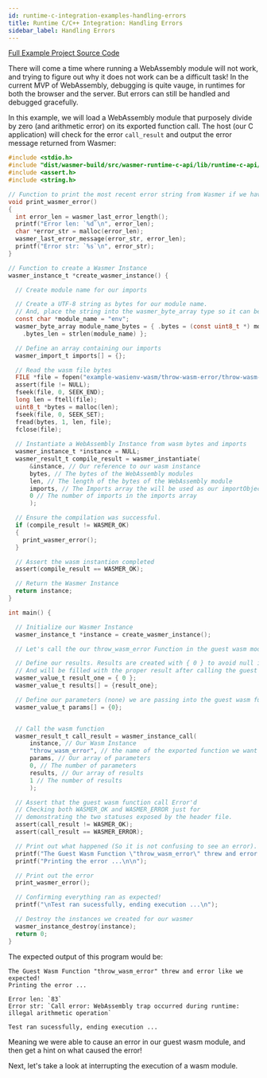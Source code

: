 ```yaml
---
id: runtime-c-integration-examples-handling-errors
title: Runtime C/C++ Integration: Handling Errors
sidebar_label: Handling Errors
---
```


[Full Example Project Source Code](https://github.com/wasmerio/docs.wasmer.io/tree/master/docs/runtime/c-integration/examples/handling-errors)

There will come a time where running a WebAssembly module will not work, and trying to figure out why it does not work can be a difficult task! In the current MVP of WebAssembly, debugging is quite vauge, in runtimes for both the browser and the server. But errors can still be handled and debugged gracefully.

In this example, we will load a WebAssembly module that purposely divide by zero (and arithmetic error) on its exported function call. The host (our C application) will check for the error `call_result` and output the error message returned from Wasmer:

```c
#include <stdio.h>
#include "dist/wasmer-build/src/wasmer-runtime-c-api/lib/runtime-c-api/wasmer.h"
#include <assert.h>
#include <string.h>

// Function to print the most recent error string from Wasmer if we have them
void print_wasmer_error()
{
  int error_len = wasmer_last_error_length();
  printf("Error len: `%d`\n", error_len);
  char *error_str = malloc(error_len);
  wasmer_last_error_message(error_str, error_len);
  printf("Error str: `%s`\n", error_str);
}

// Function to create a Wasmer Instance
wasmer_instance_t *create_wasmer_instance() {

  // Create module name for our imports

  // Create a UTF-8 string as bytes for our module name. 
  // And, place the string into the wasmer_byte_array type so it can be used by our guest wasm instance.
  const char *module_name = "env";
  wasmer_byte_array module_name_bytes = { .bytes = (const uint8_t *) module_name,
    .bytes_len = strlen(module_name) };

  // Define an array containing our imports
  wasmer_import_t imports[] = {};

  // Read the wasm file bytes
  FILE *file = fopen("example-wasienv-wasm/throw-wasm-error/throw-wasm-error.wasm", "r");
  assert(file != NULL);
  fseek(file, 0, SEEK_END);
  long len = ftell(file);
  uint8_t *bytes = malloc(len);
  fseek(file, 0, SEEK_SET);
  fread(bytes, 1, len, file);
  fclose(file);
    
  // Instantiate a WebAssembly Instance from wasm bytes and imports
  wasmer_instance_t *instance = NULL;
  wasmer_result_t compile_result = wasmer_instantiate(
      &instance, // Our reference to our wasm instance 
      bytes, // The bytes of the WebAssembly modules
      len, // The length of the bytes of the WebAssembly module
      imports, // The Imports array the will be used as our importObject
      0 // The number of imports in the imports array
      );

  // Ensure the compilation was successful.
  if (compile_result != WASMER_OK)
  {
    print_wasmer_error();
  }

  // Assert the wasm instantion completed
  assert(compile_result == WASMER_OK);

  // Return the Wasmer Instance
  return instance;
}

int main() {

  // Initialize our Wasmer Instance
  wasmer_instance_t *instance = create_wasmer_instance();

  // Let's call the our throw_wasm_error Function in the guest wasm module

  // Define our results. Results are created with { 0 } to avoid null issues,
  // And will be filled with the proper result after calling the guest wasm function.
  wasmer_value_t result_one = { 0 };
  wasmer_value_t results[] = {result_one};

  // Define our parameters (none) we are passing into the guest wasm function call.
  wasmer_value_t params[] = {0};


  // Call the wasm function
  wasmer_result_t call_result = wasmer_instance_call(
      instance, // Our Wasm Instance
      "throw_wasm_error", // the name of the exported function we want to call on the guest wasm module
      params, // Our array of parameters
      0, // The number of parameters
      results, // Our array of results
      1 // The number of results
      );

  // Assert that the guest wasm function call Error'd
  // Checking both WASMER_OK and WASMER_ERROR just for
  // demonstrating the two statuses exposed by the header file.
  assert(call_result != WASMER_OK);
  assert(call_result == WASMER_ERROR);

  // Print out what happened (So it is not confusing to see an error).
  printf("The Guest Wasm Function \"throw_wasm_error\" threw and error like we expected!\n");
  printf("Printing the error ...\n\n");

  // Print out the error
  print_wasmer_error();

  // Confirming everything ran as expected!
  printf("\nTest ran sucessfully, ending execution ...\n");

  // Destroy the instances we created for our wasmer
  wasmer_instance_destroy(instance);
  return 0;
}
```

The expected output of this program would be:

```
The Guest Wasm Function "throw_wasm_error" threw and error like we expected!
Printing the error ...

Error len: `83`
Error str: `Call error: WebAssembly trap occurred during runtime: illegal arithmetic operation`

Test ran sucessfully, ending execution ...
```

Meaning we were able to cause an error in our guest wasm module, and then get a hint on what caused the error!

Next, let's take a look at interrupting the execution of a wasm module.
